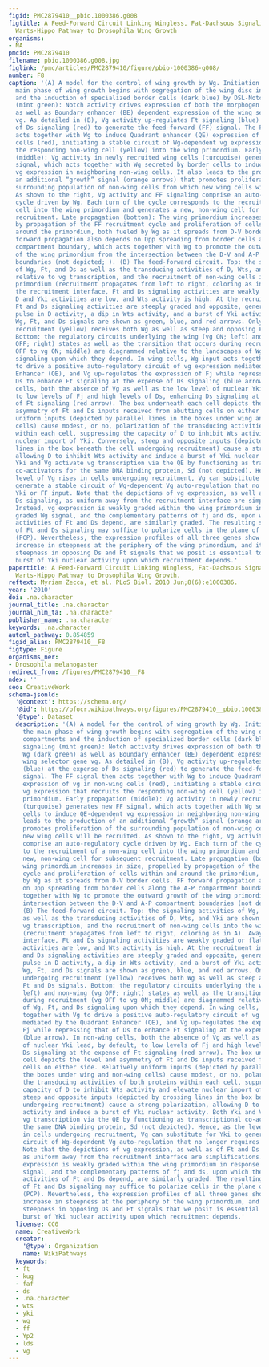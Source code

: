 ```yaml
---
figid: PMC2879410__pbio.1000386.g008
figtitle: A Feed-Forward Circuit Linking Wingless, Fat-Dachsous Signaling, and the
  Warts-Hippo Pathway to Drosophila Wing Growth
organisms:
- NA
pmcid: PMC2879410
filename: pbio.1000386.g008.jpg
figlink: /pmc/articles/PMC2879410/figure/pbio-1000386-g008/
number: F8
caption: '(A) A model for the control of wing growth by Wg. Initiation (top): the
  main phase of wing growth begins with segregation of the wing disc into D-V compartments
  and the induction of specialized border cells (dark blue) by DSL-Notch signaling
  (mint green): Notch activity drives expression of both the morphogen Wg (dark green)
  as well as Boundary enhancer (BE) dependent expression of the wing selector gene
  vg. As detailed in (B), Vg activity up-regulates Ft signaling (blue) at the expense
  of Ds signaling (red) to generate the feed-forward (FF) signal. The FF signal then
  acts together with Wg to induce Quadrant enhancer (QE) expression of vg in non-wing
  cells (red), initiating a stable circuit of Wg-dependent vg expression that recruits
  the responding non-wing cell (yellow) into the wing primordium. Early propagation
  (middle): Vg activity in newly recruited wing cells (turquoise) generates new FF
  signal, which acts together with Wg secreted by border cells to induce QE-dependent
  vg expression in neighboring non-wing cells. It also leads to the production of
  an additional “growth” signal (orange arrows) that promotes proliferation of the
  surrounding population of non-wing cells from which new wing cells will be recruited.
  As shown to the right, Vg activity and FF signaling comprise an auto-regulatory
  cycle driven by Wg. Each turn of the cycle corresponds to the recruitment of a non-wing
  cell into the wing primordium and generates a new, non-wing cell for subsequent
  recruitment. Late propagation (bottom): The wing primordium increases in size, propelled
  by propagation of the FF recruitment cycle and proliferation of cells within and
  around the primordium, both fueled by Wg as it spreads from D-V border cells. FF
  forward propagation also depends on Dpp spreading from border cells along the A-P
  compartment boundary, which acts together with Wg to promote the outward growth
  of the wing primordium from the intersection between the D-V and A-P compartment
  boundaries (not depicted; ). (B) The feed-forward circuit. Top: the signaling activities
  of Wg, Ft, and Ds as well as the transducing activities of D, Wts, and Yki are shown
  relative to vg transcription, and the recruitment of non-wing cells into the wing
  primordium (recruitment propagates from left to right, coloring as in A). Away from
  the recruitment interface, Ft and Ds signaling activities are weakly graded or flat,
  D and Yki activities are low, and Wts activity is high. At the recruitment interface,
  Ft and Ds signaling activities are steeply graded and opposite, generating a transient
  pulse in D activity, a dip in Wts activity, and a burst of Yki activity. Middle:
  Wg, Ft, and Ds signals are shown as green, blue, and red arrows. Only the cell undergoing
  recruitment (yellow) receives both Wg as well as steep and opposing Ft and Ds signals.
  Bottom: the regulatory circuits underlying the wing (vg ON; left) and non-wing (vg
  OFF; right) states as well as the transition that occurs during recruitment (vg
  OFF to vg ON; middle) are diagrammed relative to the landscapes of Wg, Ft, and Ds
  signaling upon which they depend. In wing cells, Wg input acts together with Vg
  to drive a positive auto-regulatory circuit of vg expression mediated by the Quadrant
  Enhancer (QE), and Vg up-regulates the expression of Fj while repressing that of
  Ds to enhance Ft signaling at the expense of Ds signaling (blue arrow). In non-wing
  cells, both the absence of Vg as well as the low level of nuclear Yki lead, by default,
  to low levels of Fj and high levels of Ds, enhancing Ds signaling at the expense
  of Ft signaling (red arrow). The box underneath each cell depicts the level and
  asymmetry of Ft and Ds inputs received from abutting cells on either side. Relatively
  uniform inputs (depicted by parallel lines in the boxes under wing and non-wing
  cells) cause modest, or no, polarization of the transducing activities of both proteins
  within each cell, suppressing the capacity of D to inhibit Wts activity and elevate
  nuclear import of Yki. Conversely, steep and opposite inputs (depicted by crossing
  lines in the box beneath the cell undergoing recruitment) cause a strong polarization,
  allowing D to inhibit Wts activity and induce a burst of Yki nuclear activity. Both
  Yki and Vg activate vg transcription via the QE by functioning as transcriptional
  co-activators for the same DNA binding protein, Sd (not depicted). Hence, as the
  level of Vg rises in cells undergoing recruitment, Vg can substitute for Yki to
  generate a stable circuit of Wg-dependent Vg auto-regulation that no longer requires
  Yki or FF input. Note that the depictions of vg expression, as well as of Ft and
  Ds signaling, as uniform away from the recruitment interface are simplifications.
  Instead, vg expression is weakly graded within the wing primordium in response to
  graded Wg signal, and the complementary patterns of fj and ds, upon which the signaling
  activities of Ft and Ds depend, are similarly graded. The resulting shallow differentials
  of Ft and Ds signaling may suffice to polarize cells in the plane of the epithelium
  (PCP). Nevertheless, the expression profiles of all three genes show a dramatic
  increase in steepness at the periphery of the wing primordium, and it is the resulting
  steepness in opposing Ds and Ft signals that we posit is essential to induce the
  burst of Yki nuclear activity upon which recruitment depends.'
papertitle: A Feed-Forward Circuit Linking Wingless, Fat-Dachsous Signaling, and the
  Warts-Hippo Pathway to Drosophila Wing Growth.
reftext: Myriam Zecca, et al. PLoS Biol. 2010 Jun;8(6):e1000386.
year: '2010'
doi: .na.character
journal_title: .na.character
journal_nlm_ta: .na.character
publisher_name: .na.character
keywords: .na.character
automl_pathway: 0.854859
figid_alias: PMC2879410__F8
figtype: Figure
organisms_ner:
- Drosophila melanogaster
redirect_from: /figures/PMC2879410__F8
ndex: ''
seo: CreativeWork
schema-jsonld:
  '@context': https://schema.org/
  '@id': https://pfocr.wikipathways.org/figures/PMC2879410__pbio.1000386.g008.html
  '@type': Dataset
  description: '(A) A model for the control of wing growth by Wg. Initiation (top):
    the main phase of wing growth begins with segregation of the wing disc into D-V
    compartments and the induction of specialized border cells (dark blue) by DSL-Notch
    signaling (mint green): Notch activity drives expression of both the morphogen
    Wg (dark green) as well as Boundary enhancer (BE) dependent expression of the
    wing selector gene vg. As detailed in (B), Vg activity up-regulates Ft signaling
    (blue) at the expense of Ds signaling (red) to generate the feed-forward (FF)
    signal. The FF signal then acts together with Wg to induce Quadrant enhancer (QE)
    expression of vg in non-wing cells (red), initiating a stable circuit of Wg-dependent
    vg expression that recruits the responding non-wing cell (yellow) into the wing
    primordium. Early propagation (middle): Vg activity in newly recruited wing cells
    (turquoise) generates new FF signal, which acts together with Wg secreted by border
    cells to induce QE-dependent vg expression in neighboring non-wing cells. It also
    leads to the production of an additional “growth” signal (orange arrows) that
    promotes proliferation of the surrounding population of non-wing cells from which
    new wing cells will be recruited. As shown to the right, Vg activity and FF signaling
    comprise an auto-regulatory cycle driven by Wg. Each turn of the cycle corresponds
    to the recruitment of a non-wing cell into the wing primordium and generates a
    new, non-wing cell for subsequent recruitment. Late propagation (bottom): The
    wing primordium increases in size, propelled by propagation of the FF recruitment
    cycle and proliferation of cells within and around the primordium, both fueled
    by Wg as it spreads from D-V border cells. FF forward propagation also depends
    on Dpp spreading from border cells along the A-P compartment boundary, which acts
    together with Wg to promote the outward growth of the wing primordium from the
    intersection between the D-V and A-P compartment boundaries (not depicted; ).
    (B) The feed-forward circuit. Top: the signaling activities of Wg, Ft, and Ds
    as well as the transducing activities of D, Wts, and Yki are shown relative to
    vg transcription, and the recruitment of non-wing cells into the wing primordium
    (recruitment propagates from left to right, coloring as in A). Away from the recruitment
    interface, Ft and Ds signaling activities are weakly graded or flat, D and Yki
    activities are low, and Wts activity is high. At the recruitment interface, Ft
    and Ds signaling activities are steeply graded and opposite, generating a transient
    pulse in D activity, a dip in Wts activity, and a burst of Yki activity. Middle:
    Wg, Ft, and Ds signals are shown as green, blue, and red arrows. Only the cell
    undergoing recruitment (yellow) receives both Wg as well as steep and opposing
    Ft and Ds signals. Bottom: the regulatory circuits underlying the wing (vg ON;
    left) and non-wing (vg OFF; right) states as well as the transition that occurs
    during recruitment (vg OFF to vg ON; middle) are diagrammed relative to the landscapes
    of Wg, Ft, and Ds signaling upon which they depend. In wing cells, Wg input acts
    together with Vg to drive a positive auto-regulatory circuit of vg expression
    mediated by the Quadrant Enhancer (QE), and Vg up-regulates the expression of
    Fj while repressing that of Ds to enhance Ft signaling at the expense of Ds signaling
    (blue arrow). In non-wing cells, both the absence of Vg as well as the low level
    of nuclear Yki lead, by default, to low levels of Fj and high levels of Ds, enhancing
    Ds signaling at the expense of Ft signaling (red arrow). The box underneath each
    cell depicts the level and asymmetry of Ft and Ds inputs received from abutting
    cells on either side. Relatively uniform inputs (depicted by parallel lines in
    the boxes under wing and non-wing cells) cause modest, or no, polarization of
    the transducing activities of both proteins within each cell, suppressing the
    capacity of D to inhibit Wts activity and elevate nuclear import of Yki. Conversely,
    steep and opposite inputs (depicted by crossing lines in the box beneath the cell
    undergoing recruitment) cause a strong polarization, allowing D to inhibit Wts
    activity and induce a burst of Yki nuclear activity. Both Yki and Vg activate
    vg transcription via the QE by functioning as transcriptional co-activators for
    the same DNA binding protein, Sd (not depicted). Hence, as the level of Vg rises
    in cells undergoing recruitment, Vg can substitute for Yki to generate a stable
    circuit of Wg-dependent Vg auto-regulation that no longer requires Yki or FF input.
    Note that the depictions of vg expression, as well as of Ft and Ds signaling,
    as uniform away from the recruitment interface are simplifications. Instead, vg
    expression is weakly graded within the wing primordium in response to graded Wg
    signal, and the complementary patterns of fj and ds, upon which the signaling
    activities of Ft and Ds depend, are similarly graded. The resulting shallow differentials
    of Ft and Ds signaling may suffice to polarize cells in the plane of the epithelium
    (PCP). Nevertheless, the expression profiles of all three genes show a dramatic
    increase in steepness at the periphery of the wing primordium, and it is the resulting
    steepness in opposing Ds and Ft signals that we posit is essential to induce the
    burst of Yki nuclear activity upon which recruitment depends.'
  license: CC0
  name: CreativeWork
  creator:
    '@type': Organization
    name: WikiPathways
  keywords:
  - ft
  - kug
  - faf
  - ds
  - .na.character
  - wts
  - yki
  - wg
  - ff
  - Yp2
  - lds
  - vg
---
```

